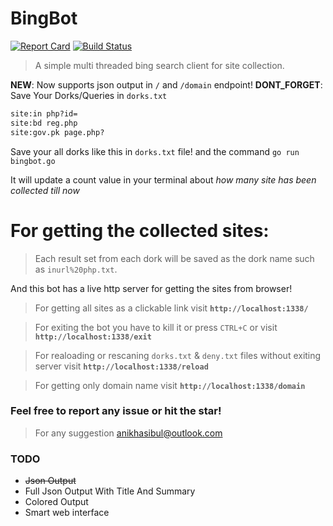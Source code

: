 # BingBot
[![Report Card](https://goreportcard.com/badge/github.com/AnikHasibul/bingbot)](https://goreportcard.com/report/github.com/AnikHasibul/BingBot#license)
[![Build Status](https://travis-ci.org/AnikHasibul/bingbot.svg?branch=master)](https://travis-ci.org/AnikHasibul/BingBot)

>A simple multi threaded bing search client for site collection.

**NEW**: Now supports json output in `/` and `/domain` endpoint!
**DONT_FORGET**: Save Your Dorks/Queries in `dorks.txt`

```txt
site:in php?id=
site:bd reg.php
site:gov.pk page.php?
```

Save your all dorks like this in `dorks.txt` file! and the command `go run bingbot.go`

It will update a count value in your terminal about *how many site has been collected till now* 

# For getting the collected sites:


> Each result set from each dork will be saved as the dork name such as `inurl%20php.txt`.

And this bot has a live http server for getting the sites from browser!

> For getting all sites as a clickable link visit **`http://localhost:1338/`**

> For exiting the bot you have to kill it or press `CTRL+C` or visit **`http://localhost:1338/exit`**

> For realoading or rescaning `dorks.txt` & `deny.txt` files without exiting server visit **`http://localhost:1338/reload`**

> For getting only domain name visit **`http://localhost:1338/domain`**


### Feel free to report any issue or hit the star!

> For any suggestion anikhasibul@outlook.com

### TODO

*  <del>Json Output</del>
*  Full Json Output With Title And Summary
*  Colored Output
*  Smart web interface
